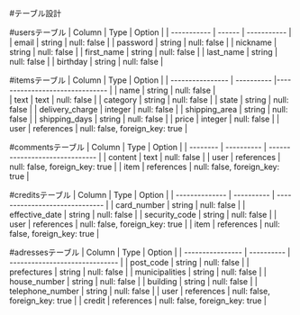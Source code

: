 #テーブル設計

#usersテーブル
| Column      | Type   | Option      |
| ----------- | ------ | ----------- |
| email       | string | null: false |
| password    | string | null: false |
| nickname    | string | null: false |
| first_name  | string | null: false |
| last_name   | string | null: false |
| birthday    | string | null: false |


#itemsテーブル
| Column      | Type | Option |
| ---------------- | ---------- |------------------------------- |
| name             | string     | null: false                    |  
| text             | text       | null: false                    |
| category         | string     | null: false                    |
| state            | string     | null: false                    |
| delivery_charge  | integer    | null: false                    |
| shipping_area    | string     | null: false                    |
| shipping_days    | string     | null: false                    |
| price            | integer    | null: false                    | 
| user             | references | null: false, foreign_key: true |


#commentsテーブル
| Column   | Type       | Option                         |
| -------- | ---------- | ------------------------------ |
| content  | text       | null: false                    |
| user     | references | null: false, foreign_key: true |
| item     | references | null: false, foreign_key: true |


#creditsテーブル
| Column         | Type       | Option                         |
| -------------- | ---------- | ------------------------------ |
| card_number    | string     | null: false                    |
| effective_date | string     | null: false                    |
| security_code  | string     | null: false                    |
| user           | references | null: false, foreign_key: true |
| item           | references | null: false, foreign_key: true |


#adressesテーブル
| Column           | Type       | Option                         |
| ---------------- | ---------- | ------------------------------ |
| post_code        | string     | null: false                    |
| prefectures      | string     | null: false                    |
| municipalities   | string     | null: false                    |
| house_number     | string     | null: false                    |
| building         | string     | null: false                    |
| telephone_number | string     | null: false                    |
| user             | references | null: false, foreign_key: true |
| credit           | references | null: false, foreign_key: true |